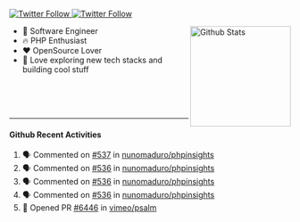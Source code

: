 <p>
  <a href="https://twitter.com/50bhan">
    <img alt="Twitter Follow" src="https://img.shields.io/twitter/follow/50bhan?color=1DA1F2&logo=twitter&style=for-the-badge">
  </a>
  
  <a href="https://www.linkedin.com/in/50bhan">
    <img alt="Twitter Follow" src="https://img.shields.io/badge/LinkedIn-0077B5?style=for-the-badge&logo=linkedin&logoColor=white">
  </a>
</p>

<img alt="Github Stats" src="https://github-readme-stats.vercel.app/api?username=50bhan&show_icons=true" align="right" height="180" />

- 🔭 Software Engineer
- :fire: PHP Enthusiast
- :hearts: OpenSource Lover
- 🚀 Love exploring new tech stacks and building cool stuff

<br><br><br><hr>

#### Github Recent Activities
<!--START_SECTION:activity-->
1. 🗣 Commented on [#537](https://github.com/nunomaduro/phpinsights/issues/537) in [nunomaduro/phpinsights](https://github.com/nunomaduro/phpinsights)
2. 🗣 Commented on [#536](https://github.com/nunomaduro/phpinsights/issues/536) in [nunomaduro/phpinsights](https://github.com/nunomaduro/phpinsights)
3. 🗣 Commented on [#536](https://github.com/nunomaduro/phpinsights/issues/536) in [nunomaduro/phpinsights](https://github.com/nunomaduro/phpinsights)
4. 🗣 Commented on [#536](https://github.com/nunomaduro/phpinsights/issues/536) in [nunomaduro/phpinsights](https://github.com/nunomaduro/phpinsights)
5. 💪 Opened PR [#6446](https://github.com/vimeo/psalm/pull/6446) in [vimeo/psalm](https://github.com/vimeo/psalm)
<!--END_SECTION:activity-->

